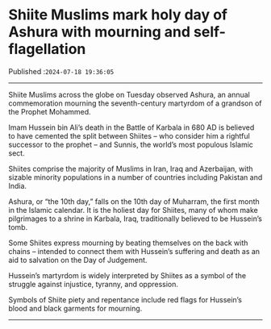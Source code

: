 # Shiite Muslims mark holy day of Ashura with mourning and self-flagellation

Published :`2024-07-18 19:36:05`

---

Shiite Muslims across the globe on Tuesday observed Ashura, an annual commemoration mourning the seventh-century martyrdom of a grandson of the Prophet Mohammed.

Imam Hussein bin Ali’s death in the Battle of Karbala in 680 AD is believed to have cemented the split between Shiites – who consider him a rightful successor to the prophet – and Sunnis, the world’s most populous Islamic sect.

Shiites comprise the majority of Muslims in Iran, Iraq and Azerbaijan, with sizable minority populations in a number of countries including Pakistan and India.

Ashura, or “the 10th day,” falls on the 10th day of Muharram, the first month in the Islamic calendar. It is the holiest day for Shiites, many of whom make pilgrimages to a shrine in Karbala, Iraq, traditionally believed to be Hussein’s tomb.

Some Shiites express mourning by beating themselves on the back with chains – intended to connect them with Hussein’s suffering and death as an aid to salvation on the Day of Judgement.

Hussein’s martyrdom is widely interpreted by Shiites as a symbol of the struggle against injustice, tyranny, and oppression.

Symbols of Shiite piety and repentance include red flags for Hussein’s blood and black garments for mourning.

---

